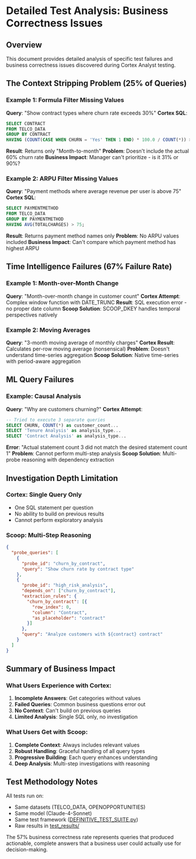 # Detailed Test Analysis: Business Correctness Issues

## Overview
This document provides detailed analysis of specific test failures and business correctness issues discovered during Cortex Analyst testing.

## The Context Stripping Problem (25% of Queries)

### Example 1: Formula Filter Missing Values
**Query**: "Show contract types where churn rate exceeds 30%"
**Cortex SQL**:
```sql
SELECT CONTRACT
FROM TELCO_DATA
GROUP BY CONTRACT
HAVING (COUNT(CASE WHEN CHURN = 'Yes' THEN 1 END) * 100.0 / COUNT(*)) > 30;
```
**Result**: Returns only "Month-to-month"
**Problem**: Doesn't include the actual 60% churn rate
**Business Impact**: Manager can't prioritize - is it 31% or 90%?

### Example 2: ARPU Filter Missing Values  
**Query**: "Payment methods where average revenue per user is above 75"
**Cortex SQL**:
```sql
SELECT PAYMENTMETHOD
FROM TELCO_DATA
GROUP BY PAYMENTMETHOD
HAVING AVG(TOTALCHARGES) > 75;
```
**Result**: Returns payment method names only
**Problem**: No ARPU values included
**Business Impact**: Can't compare which payment method has highest ARPU

## Time Intelligence Failures (67% Failure Rate)

### Example 1: Month-over-Month Change
**Query**: "Month-over-month change in customer count"
**Cortex Attempt**: Complex window function with DATE_TRUNC
**Result**: SQL execution error - no proper date column
**Scoop Solution**: SCOOP_DKEY handles temporal perspectives natively

### Example 2: Moving Averages
**Query**: "3-month moving average of monthly charges"
**Cortex Result**: Calculates per-row moving average (nonsensical)
**Problem**: Doesn't understand time-series aggregation
**Scoop Solution**: Native time-series with period-aware aggregation

## ML Query Failures

### Example: Causal Analysis
**Query**: "Why are customers churning?"
**Cortex Attempt**:
```sql
-- Tried to execute 3 separate queries
SELECT CHURN, COUNT(*) as customer_count...
SELECT 'Tenure Analysis' as analysis_type...
SELECT 'Contract Analysis' as analysis_type...
```
**Error**: "Actual statement count 3 did not match the desired statement count 1"
**Problem**: Cannot perform multi-step analysis
**Scoop Solution**: Multi-probe reasoning with dependency extraction

## Investigation Depth Limitation

### Cortex: Single Query Only
- One SQL statement per question
- No ability to build on previous results
- Cannot perform exploratory analysis

### Scoop: Multi-Step Reasoning
```json
{
  "probe_queries": [
    {
      "probe_id": "churn_by_contract",
      "query": "Show churn rate by contract type"
    },
    {
      "probe_id": "high_risk_analysis",
      "depends_on": ["churn_by_contract"],
      "extraction_rules": {
        "churn_by_contract": [{
          "row_index": 0,
          "column": "Contract",
          "as_placeholder": "contract"
        }]
      },
      "query": "Analyze customers with ${contract} contract"
    }
  ]
}
```

## Summary of Business Impact

### What Users Experience with Cortex:
1. **Incomplete Answers**: Get categories without values
2. **Failed Queries**: Common business questions error out
3. **No Context**: Can't build on previous queries
4. **Limited Analysis**: Single SQL only, no investigation

### What Users Get with Scoop:
1. **Complete Context**: Always includes relevant values
2. **Robust Handling**: Graceful handling of all query types
3. **Progressive Building**: Each query enhances understanding
4. **Deep Analysis**: Multi-step investigations with reasoning

## Test Methodology Notes

All tests run on:
- Same datasets (TELCO_DATA, OPENOPPORTUNITIES)
- Same model (Claude-4-Sonnet)
- Same test framework ([DEFINITIVE_TEST_SUITE.py](./DEFINITIVE_TEST_SUITE.py))
- Raw results in [test_results/](./test_results/)

The 57% business correctness rate represents queries that produced actionable, complete answers that a business user could actually use for decision-making.